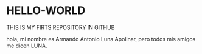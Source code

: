 # HELLO-WORLD
THIS IS MY FIRTS REPOSITORY IN GITHUB

hola, mi nombre es Armando Antonio Luna Apolinar, pero todos mis amigos me dicen LUNA.
